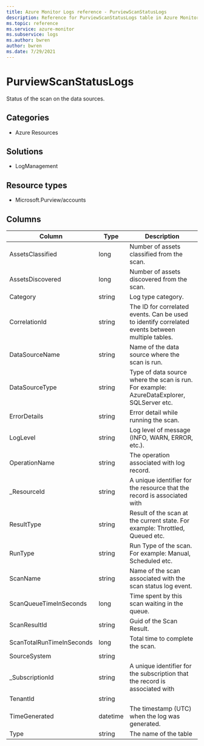 ```yaml
---
title: Azure Monitor Logs reference - PurviewScanStatusLogs
description: Reference for PurviewScanStatusLogs table in Azure Monitor Logs.
ms.topic: reference
ms.service: azure-monitor
ms.subservice: logs
ms.author: bwren
author: bwren
ms.date: 7/29/2021
---
```


# PurviewScanStatusLogs

 Status of the scan on the data sources.

## Categories

- Azure Resources
## Solutions

- LogManagement
## Resource types

- Microsoft.Purview/accounts




## Columns

|Column|Type|Description|
|---|---|---|
|AssetsClassified|long|Number of assets classified from the scan.|
|AssetsDiscovered|long|Number of assets discovered from the scan.|
|Category|string|Log type category.|
|CorrelationId|string|The ID for correlated events. Can be used to identify correlated events between multiple tables.|
|DataSourceName|string|Name of the data source where the scan is run.|
|DataSourceType|string|Type of data source where the scan is run. For example: AzureDataExplorer, SQLServer etc.|
|ErrorDetails|string|Error detail while running the scan.|
|LogLevel|string|Log level of message (INFO, WARN, ERROR, etc.).|
|OperationName|string|The operation associated with log record.|
|_ResourceId|string|A unique identifier for the resource that the record is associated with|
|ResultType|string|Result of the scan at the current state. For example: Throttled, Queued etc.|
|RunType|string|Run Type of the scan. For example: Manual, Scheduled etc.|
|ScanName|string|Name of the scan associated with the scan status log event.|
|ScanQueueTimeInSeconds|long|Time spent by this scan waiting in the queue.|
|ScanResultId|string|Guid of the Scan Result.|
|ScanTotalRunTimeInSeconds|long|Total time to complete the scan.|
|SourceSystem|string||
|_SubscriptionId|string|A unique identifier for the subscription that the record is associated with|
|TenantId|string||
|TimeGenerated|datetime|The timestamp (UTC) when the log was generated.|
|Type|string|The name of the table|
